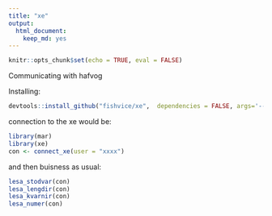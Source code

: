 ```yaml
---
title: "xe"
output: 
  html_document: 
    keep_md: yes
---
```



```r
knitr::opts_chunk$set(echo = TRUE, eval = FALSE)
```

Communicating with hafvog

Installing:


```r
devtools::install_github("fishvice/xe",  dependencies = FALSE, args='--no-multiarch')
```

connection to the xe would be:


```r
library(mar)
library(xe)
con <- connect_xe(user = "xxxx")
```

and then buisness as usual:

```r
lesa_stodvar(con)
lesa_lengdir(con)
lesa_kvarnir(con)
lesa_numer(con)
```





